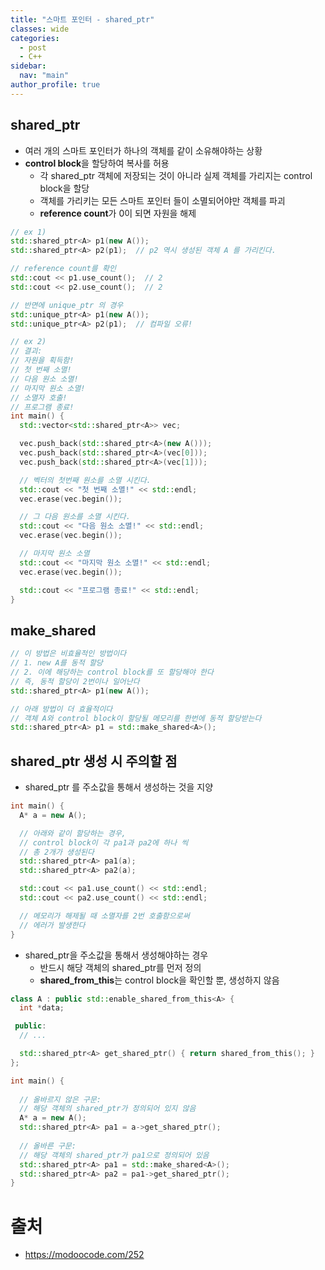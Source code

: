 ```yaml
---
title: "스마트 포인터 - shared_ptr"
classes: wide
categories: 
  - post
  - C++
sidebar:
  nav: "main"
author_profile: true
---
```


## shared_ptr
* 여러 개의 스마트 포인터가 하나의 객체를 같이 소유해야하는 상황
* **control block**을 할당하여 복사를 허용
  * 각 shared_ptr 객체에 저장되는 것이 아니라 실제 객체를 가리지는 control block을 할당
  * 객체를 가리키는 모든 스마트 포인터 들이 소멸되어야만 객체를 파괴
  * **reference count**가 0이 되면 자원을 해제

```c++
// ex 1)
std::shared_ptr<A> p1(new A());
std::shared_ptr<A> p2(p1);  // p2 역시 생성된 객체 A 를 가리킨다.

// reference count를 확인
std::cout << p1.use_count();  // 2
std::cout << p2.use_count();  // 2

// 반면에 unique_ptr 의 경우
std::unique_ptr<A> p1(new A());
std::unique_ptr<A> p2(p1);  // 컴파일 오류!

// ex 2)
// 결괴:
// 자원을 획득함!
// 첫 번째 소멸!
// 다음 원소 소멸!
// 마지막 원소 소멸!
// 소멸자 호출!
// 프로그램 종료!
int main() {
  std::vector<std::shared_ptr<A>> vec;

  vec.push_back(std::shared_ptr<A>(new A()));
  vec.push_back(std::shared_ptr<A>(vec[0]));
  vec.push_back(std::shared_ptr<A>(vec[1]));

  // 벡터의 첫번째 원소를 소멸 시킨다.
  std::cout << "첫 번째 소멸!" << std::endl;
  vec.erase(vec.begin());

  // 그 다음 원소를 소멸 시킨다.
  std::cout << "다음 원소 소멸!" << std::endl;
  vec.erase(vec.begin());

  // 마지막 원소 소멸
  std::cout << "마지막 원소 소멸!" << std::endl;
  vec.erase(vec.begin());

  std::cout << "프로그램 종료!" << std::endl;
}
```

## make_shared 

```c++
// 이 방법은 비효율적인 방법이다
// 1. new A를 동적 할당
// 2. 이에 해당하는 control block를 또 할당해야 한다
// 즉, 동적 할당이 2번이나 일어난다
std::shared_ptr<A> p1(new A());

// 아래 방법이 더 효율적이다
// 객체 A와 control block이 할당될 메모리를 한번에 동적 할당받는다
std::shared_ptr<A> p1 = std::make_shared<A>();
```

## shared_ptr 생성 시 주의할 점
* shared_ptr 를 주소값을 통해서 생성하는 것을 지양

```c++
int main() {
  A* a = new A();

  // 아래와 같이 할당하는 경우, 
  // control block이 각 pa1과 pa2에 하나 씩
  // 총 2개가 생성된다
  std::shared_ptr<A> pa1(a);
  std::shared_ptr<A> pa2(a);

  std::cout << pa1.use_count() << std::endl;
  std::cout << pa2.use_count() << std::endl;

  // 메모리가 해제될 때 소멸자를 2번 호출함으로써
  // 에러가 발생한다
}
```

* shared_ptr을 주소값을 통해서 생성해야하는 경우
  * 반드시 해당 객체의 shared_ptr를 먼저 정의
  * **shared_from_this**는 control block을 확인할 뿐, 생성하지 않음

```c++
class A : public std::enable_shared_from_this<A> {
  int *data;

 public:
  // ...

  std::shared_ptr<A> get_shared_ptr() { return shared_from_this(); }
};

int main() {
  
  // 올바르지 않은 구문:
  // 해당 객체의 shared_ptr가 정의되어 있지 않음
  A* a = new A();
  std::shared_ptr<A> pa1 = a->get_shared_ptr();
  
  // 올바른 구문:
  // 해당 객체의 shared_ptr가 pa1으로 정의되어 있음
  std::shared_ptr<A> pa1 = std::make_shared<A>();
  std::shared_ptr<A> pa2 = pa1->get_shared_ptr();
}
```

# 출처  
* <https://modoocode.com/252>